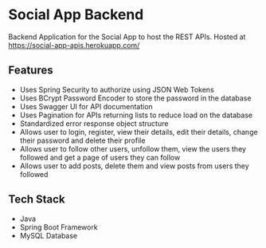 # Social App Backend
Backend Application for the Social App to host the REST APIs. 
Hosted at https://social-app-apis.herokuapp.com/

## Features 
* Uses Spring Security to authorize using JSON Web Tokens
* Uses BCrypt Password Encoder to store the password in the database
* Uses Swagger UI for API documentation
* Uses Pagination for APIs returning lists to reduce load on the database
* Standardized error response object structure
* Allows user to login, register, view their details, edit their details, change their password and delete their profile
* Allows user to follow other users, unfollow them, view the users they followed and get a page of users they can follow
* Allows user to add posts, delete them and view posts from users they followed

## Tech Stack
* Java 
* Spring Boot Framework
* MySQL Database

